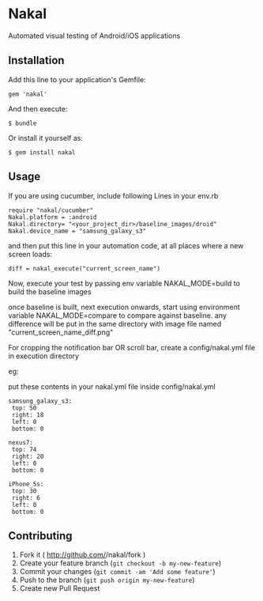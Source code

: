 # Nakal

Automated visual testing of Android/iOS applications

## Installation

Add this line to your application's Gemfile:

    gem 'nakal'

And then execute:

    $ bundle

Or install it yourself as:

    $ gem install nakal

## Usage

If you are using cucumber, include following Lines in your env.rb

	require "nakal/cucumber"
	Nakal.platform = :android
	Nakal.directory= "<your_project_dir>/baseline_images/droid"
	Nakal.device_name = "samsung_galaxy_s3"

and then put this line in your automation code, at all places where a new screen loads:

	diff = nakal_execute("current_screen_name")

Now, execute your test by passing env variable NAKAL_MODE=build to build the baseline images

once baseline is built, next execution onwards, start using environment variable NAKAL_MODE=compare to compare against baseline.
any difference will be put in the same directory with image file named "current_screen_name_diff.png"


For cropping the notification bar OR scroll bar, create a config/nakal.yml file in execution directory

eg:

put these contents in your nakal.yml file inside config/nakal.yml

	samsung_galaxy_s3:
	 top: 50
	 right: 18
	 left: 0
	 bottom: 0

	nexus7:
	 top: 74
	 right: 20
	 left: 0
	 bottom: 0

	iPhone_5s:
	 top: 30
	 right: 6
	 left: 0
	 bottom: 0  
	 
	 
## Contributing

1. Fork it ( http://github.com/<my-github-username>/nakal/fork )
2. Create your feature branch (`git checkout -b my-new-feature`)
3. Commit your changes (`git commit -am 'Add some feature'`)
4. Push to the branch (`git push origin my-new-feature`)
5. Create new Pull Request
